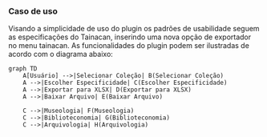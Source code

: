 ### Caso de uso

Visando a simplicidade de uso do plugin os padrões de usabilidade seguem as especificações do Tainacan, inserindo uma nova opção de exportador no menu tainacan. As funcionalidades do plugin podem ser ilustradas de acordo com o diagrama abaixo:

```mermaid
graph TD
    A[Usuário] -->|Selecionar Coleção| B(Selecionar Coleção)
    A -->|Escolher Especificidade| C(Escolher Especificidade)
    A -->|Exportar para XLSX| D(Exportar para XLSX)
    A -->|Baixar Arquivo| E(Baixar Arquivo)
    
    C -->|Museologia| F(Museologia)
    C -->|Biblioteconomia| G(Biblioteconomia)
    C -->|Arquivologia| H(Arquivologia)
```